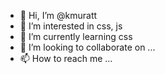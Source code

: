 - 👋 Hi, I’m @kmuratt
- 👀 I’m interested in css, js
- 🌱 I’m currently learning css
- 💞️ I’m looking to collaborate on ...
- 📫 How to reach me ...

<!---
kmuratt/kmuratt is a ✨ special ✨ repository because its `README.md` (this file) appears on your GitHub profile.
You can click the Preview link to take a look at your changes.
--->
